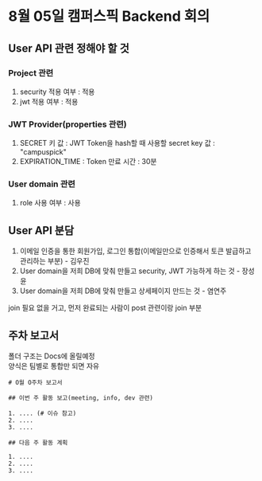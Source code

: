 # 8월 05일 캠퍼스픽 Backend 회의

## User API 관련 정해야 할 것

### Project 관련

1. security 적용 여부 : 적용
2. jwt 적용 여부 : 적용

### JWT Provider(properties 관련)

1. SECRET 키 값 : JWT Token을 hash할 때 사용할 secret key 값 : "campuspick"
2. EXPIRATION_TIME : Token 만료 시간 : 30분

### User domain 관련

1. role 사용 여부 : 사용

## User API 분담

1. 이메일 인증을 통한 회원가입, 로그인 통합(이메일만으로 인증해서 토큰 발급하고 관리하는 부분) - 김우진
2. User domain을 저희 DB에 맞춰 만들고 security, JWT 가능하게 하는 것 - 장성윤
3. User domain을 저희 DB에 맞춰 만들고 상세페이지 만드는 것 - 염연주

join 필요 없을 거고, 먼저 완료되는 사람이 post 관련이랑 join 부분

## 주차 보고서

폴더 구조는 Docs에 올릴예정   
양식은 팀별로 통합만 되면 자유

```
# O월 O주차 보고서

## 이번 주 활동 보고(meeting, info, dev 관련)

1. .... (# 이슈 참고)
2. ....
3. ....

## 다음 주 활동 계획

1. ....
2. ....
3. ....
```